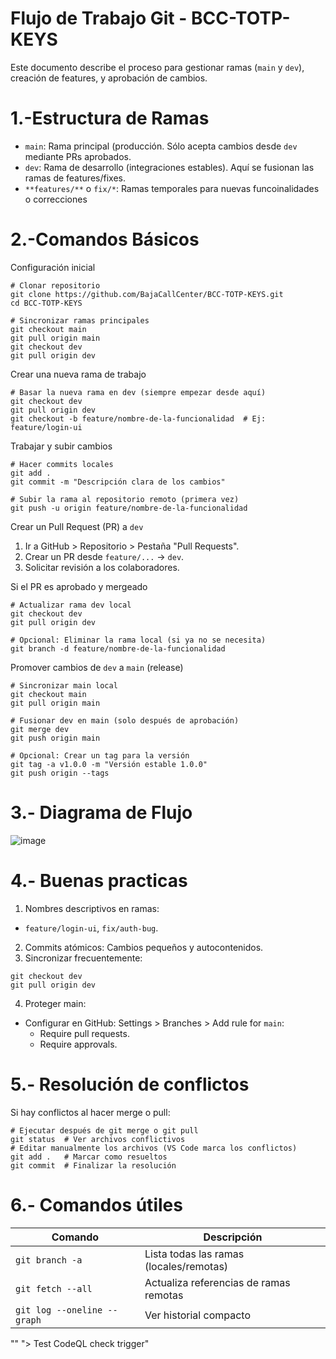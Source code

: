 # Flujo de Trabajo Git - BCC-TOTP-KEYS
Este documento describe el proceso para gestionar ramas (`main` y `dev`), creación de features, y aprobación de cambios.

# 1.-Estructura de Ramas
- `main`: Rama principal (producción. Sólo acepta cambios desde `dev` mediante PRs aprobados.
- `dev`: Rama de desarrollo (integraciones estables). Aquí se fusionan las ramas de features/fixes.
- `**features/**` o `fix/*`: Ramas temporales para nuevas funcoinalidades o correcciones

# 2.-Comandos Básicos
 Configuración inicial
```
# Clonar repositorio
git clone https://github.com/BajaCallCenter/BCC-TOTP-KEYS.git
cd BCC-TOTP-KEYS

# Sincronizar ramas principales
git checkout main
git pull origin main
git checkout dev
git pull origin dev
```

Crear una nueva rama de trabajo
```
# Basar la nueva rama en dev (siempre empezar desde aquí)
git checkout dev
git pull origin dev
git checkout -b feature/nombre-de-la-funcionalidad  # Ej: feature/login-ui
```

Trabajar y subir cambios
```
# Hacer commits locales
git add .
git commit -m "Descripción clara de los cambios"

# Subir la rama al repositorio remoto (primera vez)
git push -u origin feature/nombre-de-la-funcionalidad
```

Crear un Pull Request (PR) a `dev`
1. Ir a GitHub > Repositorio > Pestaña "Pull Requests".
2. Crear un PR desde `feature/...` → `dev`.
3. Solicitar revisión a los colaboradores.

Si el PR es aprobado y mergeado
```
# Actualizar rama dev local
git checkout dev
git pull origin dev

# Opcional: Eliminar la rama local (si ya no se necesita)
git branch -d feature/nombre-de-la-funcionalidad
```

Promover cambios de `dev` a `main` (release)
```
# Sincronizar main local
git checkout main
git pull origin main

# Fusionar dev en main (solo después de aprobación)
git merge dev
git push origin main

# Opcional: Crear un tag para la versión
git tag -a v1.0.0 -m "Versión estable 1.0.0"
git push origin --tags
```

# 3.- Diagrama de Flujo
![image](https://github.com/user-attachments/assets/4f48a83e-9772-49b2-987f-ba00e015d887)

# 4.- Buenas practicas
1. Nombres descriptivos en ramas:
  - `feature/login-ui`, `fix/auth-bug`.
2. Commits atómicos: Cambios pequeños y autocontenidos.
3. Sincronizar frecuentemente:
```
git checkout dev
git pull origin dev
```
4. Proteger main:
  - Configurar en GitHub:
   Settings > Branches > Add rule for `main`:
    - Require pull requests.
    - Require approvals.

# 5.- Resolución de conflictos
Si hay conflictos al hacer merge o pull:
```
# Ejecutar después de git merge o git pull
git status  # Ver archivos conflictivos
# Editar manualmente los archivos (VS Code marca los conflictos)
git add .   # Marcar como resueltos
git commit  # Finalizar la resolución
```

# 6.- Comandos útiles
| Comando | Descripción |
|---|---|
| `git branch -a` | Lista todas las ramas (locales/remotas) |
| `git fetch --all` | Actualiza referencias de ramas remotas |
| `git log --oneline --graph` | Ver historial compacto |
"" 
"> Test CodeQL check trigger" 
